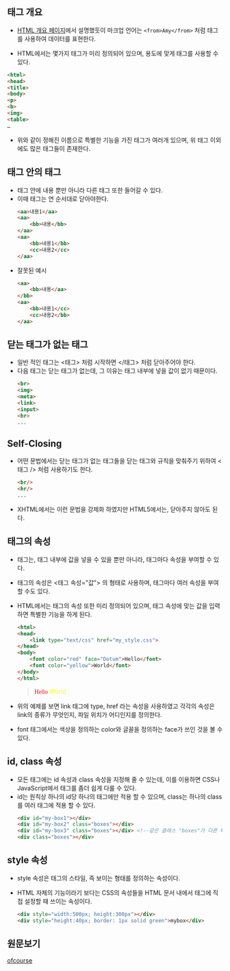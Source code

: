 ## 태그 개요
* [HTML 개요 페이지](README.md)에서 설명했듯이 마크업 언어는 `<from>Amy</from>` 처럼 태그를 사용하여 데이터를 표현한다.

* HTML에서는 몇가지 태그가 미리 정의되어 있으며, 용도에 맞게 태그를 사용할 수 있다.
```html
<html>
<head>
<title>
<body>
<p>
<b>
<img>
<table>
…
```
* 위와 같이 정해진 이름으로 특별한 기능을 가진 태그가 여러개 있으며, 위 태그 이외에도 많은 태그들이 존재한다.

## 태그 안의 태그
* 태그 안에 내용 뿐만 아니라 다른 태그 또한 들어갈 수 있다.
* 이때 태그는 연 순서대로 닫아야한다.
	```html
	<aa>내용1</aa>
	<aa>
		<bb>내용</bb>
	</aa>
	<aa>
		<bb>내용1</bb>
		<cc>내용2</cc>
	</aa>
	```
* 잘못된 예시
	```html
	<aa>
		<bb>내용</aa>
	</bb>
	<aa>
		<bb>내용1</cc>
		<cc>내용2</bb>
	</aa>
	```
## 닫는 태그가 없는 태그
* 일반 적인 태그는 <태그> 처럼 시작하면 </태그> 처럼 닫아주어야 한다.
* 다음 태그는 닫는 태그가 없는데, 그 이유는 태그 내부에 넣을 값이 없기 때문이다.
	```html
	<br>
	<img>
	<meta>
	<link>
	<input>
	<hr>
	...
	```

## Self-Closing
* 어떤 문법에서는 닫는 태그가 없는 태그들을 닫는 태그와 규칙을 맞춰주기 위하여 <태그 /> 처럼 사용하기도 한다.
	```html
	<br/>
	<hr/>
	...
	```
* XHTML에서는 이런 문법을 강제화 하였지만 HTML5에서는, 닫아주지 않아도 된다.

## 태그의 속성
* 태그는, 태그 내부에 값을 넣을 수 있을 뿐만 아니라, 태그마다 속성을 부여할 수 있다.

* 태그의 속성은 <태그 속성="값"> 의 형태로 사용하며, 태그마다 여러 속성을 부여 할 수도 있다.

* HTML에서는 태그의 속성 또한 미리 정의되어 있으며, 태그 속성에 맞는 값을 입력하면 특별한 기능을 하게 된다.
	```html
	<html>
	<head>
		<link type="text/css" href="my_style.css">
	</head>
	<body>
		<font color="red" face="Dotum">Hello</font>
		<font color="yellow">World</font>
	</body>
	</html>
	```
	><font color="red" face="Dotum">Hello</font>
	<font color="yellow">World</font>
	
* 위의 예제를 보면 link 태그에 type, href 라는 속성을 사용하였고 각각의 속성은 link의 종류가 무엇인지, 파일 위치가 어디인지를 정의한다.
* font 태그에서는 색상을 정의하는 color와 글꼴을 정의하는 face가 쓰인 것을 볼 수 있다.

## id, class 속성
* 모든 태그에는 id 속성과 class 속성을 지정해 줄 수 있는데, 이를 이용하면 CSS나 JavaScript에서 태그를 좀더 쉽게 다룰 수 있다.
* id는 원칙상 하나의 id당 하나의 태그에만 적용 할 수 있으며, class는 하나의 class를 여러 태그에 적용 할 수 있다.
	```html
	<div id="my-box1"></div>
	<div id="my-box2" class="boxes"></div>
	<div id="my-box3" class="boxes"></div> <!--같은 클래스 "boxes"가 다른 태그에 쓰였다-->
	<div class="boxes"></div>
	```
## style 속성
* style 속성은 태그의 스타일, 즉 보이는 형태를 정의하는 속성이다.

* HTML 자체의 기능이라기 보다는 CSS의 속성들을 HTML 문서 내에서 태그에 직접 설정할 때 쓰이는 속성이다.
	```html
	<div style="width:500px; height:300px"></div>
	<div style="height:40px; border: 1px solid green">mybox</div>
	```
## 원문보기
[ofcourse](https://ofcourse.kr/html-course/%ED%83%9C%EA%B7%B8)